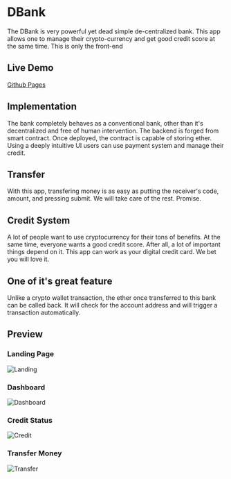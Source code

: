 # DBank
The DBank is very powerful yet dead simple de-centralized bank. This app allows one to manage their crypto-currency and get good credit score at the same time. This is only the front-end

## Live Demo

[Github Pages](https://tranoidityfluidment.github.io/DBank/)

## Implementation

The bank completely behaves as a conventional bank, other than it's decentralized and free of human intervention. The backend is forged from smart contract. Once deployed, the contract is capable of storing ether. Using a deeply intuitive UI users can use payment system and manage their credit. 

## Transfer

With this app, transfering money is as easy as putting the receiver's code, amount, and pressing submit. We will take care of the rest. Promise.

## Credit System

A lot of people want to use cryptocurrency for their tons of benefits. At the same time, everyone wants a good credit score. After all, a lot of important things depend on it. This app can work as your digital credit card. We bet you will love it. 

## One of it's great feature

Unlike a crypto wallet transaction, the ether once transferred to this bank can be called back. It will check for the account address and will trigger a transaction automatically.

## Preview

### Landing Page
![Landing](https://github.com/tranoidityFluidment/DBank/blob/master/public/media/preview/Main.png)

### Dashboard
![Dashboard](https://github.com/tranoidityFluidment/DBank/blob/master/public/media/preview/Dashboard.png)

### Credit Status
![Credit](https://github.com/tranoidityFluidment/DBank/blob/master/public/media/preview/Credit.png)

### Transfer Money
![Transfer](https://github.com/tranoidityFluidment/DBank/blob/master/public/media/preview/Transfer.png)
